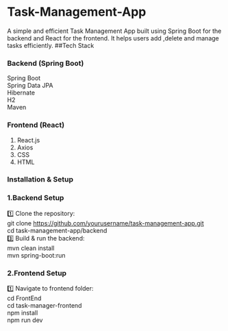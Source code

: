 # Task-Management-App
A simple and efficient Task Management App built using Spring Boot for the backend and React for the frontend. It helps users add ,delete and manage tasks efficiently.
##Tech Stack
### Backend (Spring Boot)
Spring Boot<br/>
Spring Data JPA<br/>
Hibernate<br/>
H2<br/>
Maven<br/>
### Frontend (React)
1. React.js<br/>
2. Axios<br/>
3. CSS <br/>
4. HTML<br/>
### Installation & Setup 
### 1.Backend Setup<br/>
1️⃣ Clone the repository:<br/>
git clone https://github.com/yourusername/task-management-app.git<br/>
cd task-management-app/backend<br/>
3️⃣ Build & run the backend:<br/>
mvn clean install  <br/>
mvn spring-boot:run<br/>
### 2.Frontend Setup<br/>
1️⃣ Navigate to frontend folder:<br/>
cd FrontEnd<br/>
cd task-manager-frontend<br/>
npm install<br/>
npm run dev<br/>
